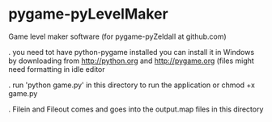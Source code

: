 pygame-pyLevelMaker
===================

Game level maker software (for pygame-pyZeldaII at github.com)

. you need tot have python-pygame installed
	you can install it in Windows by downloading from http://python.org
	and http://pygame.org (files might need formatting in idle editor


. run 'python game.py' in this directory to run the application or chmod +x game.py


. Filein and Fileout comes and goes into the output.map files in this directory 
